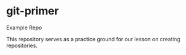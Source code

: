 # git-primer
Example Repo

This repository serves as a practice ground for our lesson on creating repositories. 